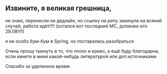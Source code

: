## Извините, я великая грешница, 
не знаю, перенесли ли дедлайн, но ссылку на репу закинула на всякий случай, работа идёт!!!! 
(остался вот последний МС, допинаю его 29.08!!!!)

я не особо бум-бум в Spring, но постаралась разобраться

Очень прошу тыкнуть в то, что плохо и криво, а ещё буду благодарна, если кинете в меня какой-нибудь литературой или доп.источниками 

Спасибо за уделенное время
